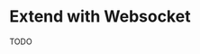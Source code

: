 # Extend with Websocket

<!--
https://github.com/NikPiermafrost/rnd-tac-toe/blob/main/server/src/plugins/web-socket.ts
https://github.com/ssalmutairi/fastify-template-ts/blob/master/src/plugins/websocket.ts
-->

TODO

